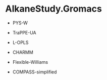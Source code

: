 # AlkaneStudy.Gromacs

* PYS-W
* TraPPE-UA

* L-OPLS
* CHARMM

* Flexible-Williams
* COMPASS-simplified
